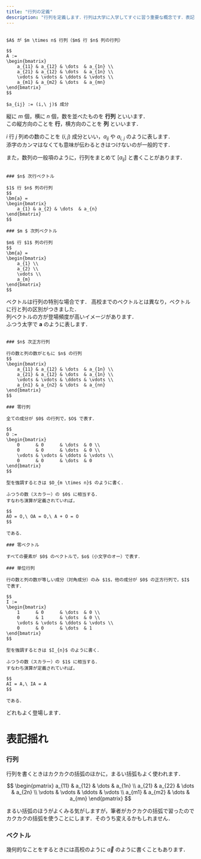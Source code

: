 ```yaml
---
title: "行列の定義"
description: "行列を定義します．行列は大学に入学してすぐに習う重要な概念です．表記揺れなども取り上げながらやさしく考えていきましょう．"
---
```


~~~definition:行列

$A$ が $m \times n$ 行列（$m$ 行 $n$ 列の行列）

$$
A :=
\begin{bmatrix}
    a_{11} & a_{12} & \dots  & a_{1n} \\
    a_{21} & a_{12} & \dots  & a_{1n} \\
    \vdots & \vdots & \ddots & \vdots \\
    a_{m1} & a_{m2} & \dots  & a_{mn}
\end{bmatrix}
$$

$a_{ij} := (i,\ j)$ 成分

~~~

縦に $m$ 個，横に $n$ 個，数を並べたものを **行列** といいます．  
この縦方向のことを **行**，横方向のことを **列** といいます．

$i$ 行 $j$ 列めの数のことを $(i, j)$ 成分といい，$a_{ij}$ や $a_{i,\ j}$ のように表します．  
添字のカンマはなくても意味が伝わるときはつけないのが一般的です．

また，数列の一般項のように，行列をまとめて $[a_{ij}]$ と書くことがあります．

~~~definition:ベクトル

### $n$ 次行ベクトル

$1$ 行 $n$ 列の行列
$$
\bm{a} =
\begin{bmatrix}
    a_{1} & a_{2} & \dots  & a_{n}
\end{bmatrix}
$$

### $m $ 次列ベクトル

$m$ 行 $1$ 列の行列
$$
\bm{a} =
\begin{bmatrix}
    a_{1} \\
    a_{2} \\
    \vdots \\
    a_{m}
\end{bmatrix}
$$

~~~

ベクトルは行列の特別な場合です．
高校までのベクトルとは異なり，ベクトルに行と列の区別がつきました．  
列ベクトルの方が登場頻度が高いイメージがあります．  
ふつう太字で $\bm{a}$ のように表します．

~~~definition:基本的な行列・ベクトル

### $n$ 次正方行列

行の数と列の数がともに $n$ の行列
$$
\begin{bmatrix}
    a_{11} & a_{12} & \dots  & a_{1n} \\
    a_{21} & a_{12} & \dots  & a_{1n} \\
    \vdots & \vdots & \ddots & \vdots \\
    a_{n1} & a_{n2} & \dots  & a_{nn}
\end{bmatrix}
$$

### 零行列

全ての成分が $0$ の行列で，$O$ で表す．

$$
O :=
\begin{bmatrix}
    0      & 0      & \dots  & 0 \\
    0      & 0      & \dots  & 0 \\
    \vdots & \vdots & \ddots & \vdots \\
    0      & 0      & \dots  & 0
\end{bmatrix}
$$

型を強調するときは $O_{m \times n}$ のように書く．

ふつうの数（スカラー）の $0$ に相当する．  
すなわち演算が定義されていれば，

$$
AO = O,\ OA = O,\ A + O = O
$$

である．

### 零ベクトル

すべての要素が $0$ のベクトルで，$o$（小文字のオー）で表す．

### 単位行列

行の数と列の数が等しい成分（対角成分）のみ $1$，他の成分が $0$ の正方行列で，$I$ で表す．

$$
I :=
\begin{bmatrix}
    1      & 0      & \dots  & 0 \\
    0      & 1      & \dots  & 0 \\
    \vdots & \vdots & \ddots & \vdots \\
    0      & 0      & \dots  & 1
\end{bmatrix}
$$

型を強調するときは $I_{n}$ のように書く．

ふつうの数（スカラー）の $1$ に相当する．  
すなわち演算が定義されていれば，

$$
AI = A,\ IA = A
$$

である．

~~~

どれもよく登場します．

# 表記揺れ

### 行列

行列を書くときはカクカクの括弧のほかに，まるい括弧もよく使われます．

$$
\begin{pmatrix}
    a_{11} & a_{12} & \dots  & a_{1n} \\
    a_{21} & a_{22} & \dots  & a_{2n} \\
    \vdots & \vdots & \ddots & \vdots \\
    a_{m1} & a_{m2} & \dots  & a_{mn}
\end{pmatrix}
$$

まるい括弧のほうがよくみる気がしますが，筆者がカクカクの括弧で習ったのでカクカクの括弧を使うことにします．そのうち変えるかもしれません．

### ベクトル

幾何的なことをするときには高校のように $\vec{a}$ のように書くこともあります．
